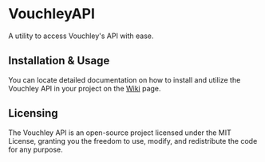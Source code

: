# VouchleyAPI
A utility to access Vouchley's API with ease.

## Installation & Usage
You can locate detailed documentation on how to install and utilize the Vouchley API in your project on the [Wiki](https://github.com/cameronbowe/VouchleyAPI/wiki) page.

## Licensing
The Vouchley API is an open-source project licensed under the MIT License, granting you the freedom to use, modify, and redistribute the code for any purpose.
